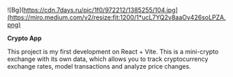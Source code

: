 ![Bg](https://cdn.7days.ru/pic/1f0/972212/1385255/104.jpg](https://miro.medium.com/v2/resize:fit:1200/1*ucL7YQ2v8aaOy426soLPZA.png)

**Crypto App**

This project is my first development on React + Vite. 
This is a mini-crypto exchange with its own data, which allows you to track cryptocurrency exchange rates, model transactions and analyze price changes.
